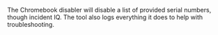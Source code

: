 The Chromebook disabler will disable a list of provided serial numbers, though incident IQ. The tool also logs everything it does to help with troubleshooting.
